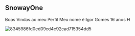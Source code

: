## SnowayOne
Boas Vindas ao meu Perfil
Meu nome é Igor Gomes
16 anos
H

![8345986fd0ed09cd4c92cad715354dd5](https://github.com/SnowayOne/SnowayOne/assets/129997487/20b4af13-5dbe-4aad-9de5-ed482356cfc1)

